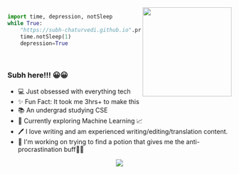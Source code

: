 <div align="center">
  <img align='right' src='https://media.giphy.com/media/52Fzb15SPPaE67hwnD/giphy.gif' width='200'>
</div>

```python
import time, depression, notSleep
while True:
    "https://subh-chaturvedi.github.io".procrastinate()
    time.notSleep(1)
    depression=True
    
````

<h1></h1>

<div>
  
  ### Subh here!!! 😀😀
  - 💻 Just obsessed with everything tech
  - ✨ Fun Fact: It took me 3hrs+ to make this
  - 📚 An undergrad studying CSE 
  - 👀 Currently exploring Machine Learning 📈
  - 🖊 I love writing and am experienced writing/editing/translation content. 
  - 👔 I'm working on trying to find a potion that gives me the anti-procrastination buff🧝‍♂
  
  
<!--   
  <details>
    <summary>🌼 Reach out & Connect with me!</summary>
  </details> -->
  
</div>

<p align='center'><img src='https://raw.githubusercontent.com/subh-chaturvedi/subh-chaturvedi/output/github-contribution-grid-snake.svg'></p>
